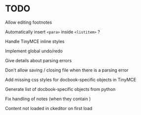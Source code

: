 TODO
=====================

Allow editing footnotes

Automatically insert ```<para>``` inside ```<listitem>``` ?

Handle TinyMCE inline styles

Implement global undo/redo

Give details about parsing errors

Don't allow saving / closing file when there is a parsing error

Add missing css styles for docbook-specific objects in TinyMCE

Generate list of docbook-specific objects from python

Fix handling of notes (when they contain <para>)

Content not loaded in ckeditor on first load
